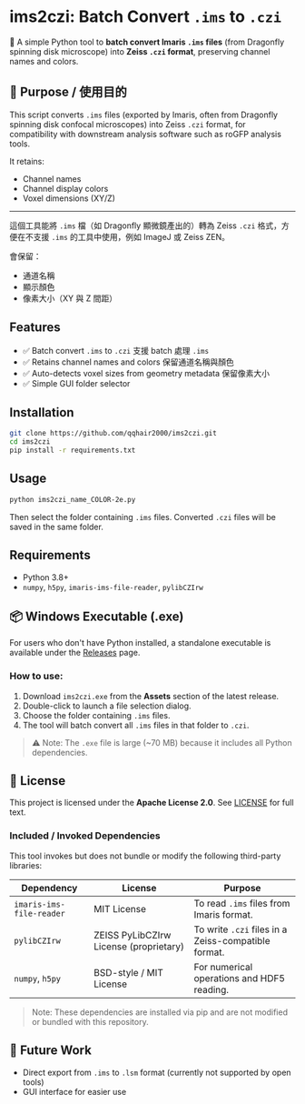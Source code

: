 # ims2czi: Batch Convert `.ims` to `.czi`

🧬 A simple Python tool to **batch convert Imaris `.ims` files** (from Dragonfly spinning disk microscope) into **Zeiss `.czi` format**, preserving channel names and colors.

## 🧾 Purpose / 使用目的

This script converts `.ims` files (exported by Imaris, often from Dragonfly spinning disk confocal microscopes) into Zeiss `.czi` format, for compatibility with downstream analysis software such as roGFP analysis tools.

It retains:
- Channel names
- Channel display colors
- Voxel dimensions (XY/Z)

---

這個工具能將 `.ims` 檔（如 Dragonfly 顯微鏡產出的）轉為 Zeiss `.czi` 格式，方便在不支援 `.ims` 的工具中使用，例如 ImageJ 或 Zeiss ZEN。

會保留：
- 通道名稱
- 顯示顏色
- 像素大小（XY 與 Z 間距）


## Features
- ✅ Batch convert `.ims` to `.czi` 支援 batch 處理 `.ims`
- ✅ Retains channel names and colors 保留通道名稱與顏色
- ✅ Auto-detects voxel sizes from geometry metadata 保留像素大小
- ✅ Simple GUI folder selector


## Installation

```bash
git clone https://github.com/qqhair2000/ims2czi.git
cd ims2czi
pip install -r requirements.txt
```


## Usage

```bash
python ims2czi_name_COLOR-2e.py
```

Then select the folder containing `.ims` files. Converted `.czi` files will be saved in the same folder.


## Requirements

- Python 3.8+
- `numpy`, `h5py`, `imaris-ims-file-reader`, `pylibCZIrw`

  
## 📦 Windows Executable (.exe)

For users who don't have Python installed, a standalone executable is available under the [Releases](https://github.com/qqhair2000/ims2czi/releases) page.

### How to use:
1. Download `ims2czi.exe` from the **Assets** section of the latest release.
2. Double-click to launch a file selection dialog.
3. Choose the folder containing `.ims` files.
4. The tool will batch convert all `.ims` files in that folder to `.czi`.

> ⚠️ Note: The `.exe` file is large (~70 MB) because it includes all Python dependencies.


## 📄 License

This project is licensed under the **Apache License 2.0**. See [LICENSE](./LICENSE) for full text.


### Included / Invoked Dependencies

This tool invokes but does not bundle or modify the following third-party libraries:

| Dependency                  | License                                     | Purpose                                                        |
|----------------------------|---------------------------------------------|----------------------------------------------------------------|
| `imaris-ims-file-reader`   | MIT License                                 | To read `.ims` files from Imaris format.                       |
| `pylibCZIrw`               | ZEISS PyLibCZIrw License (proprietary)      | To write `.czi` files in a Zeiss-compatible format.            |
| `numpy`, `h5py`            | BSD-style / MIT License                     | For numerical operations and HDF5 reading.                     |

> Note: These dependencies are installed via pip and are not modified or bundled with this repository.


## 🔧 Future Work

- Direct export from `.ims` to `.lsm` format (currently not supported by open tools)
- GUI interface for easier use
  

